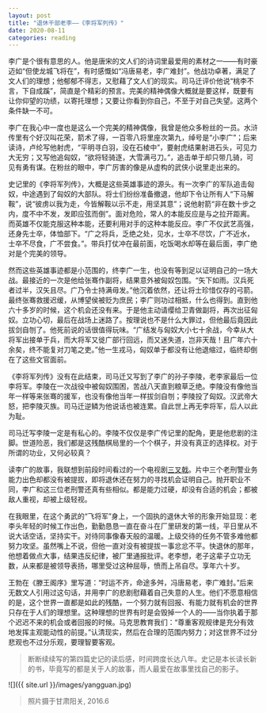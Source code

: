 ```yaml
---
layout: post
title: "退休干部老李——《李将军列传》"
date: 2020-08-11
categories: reading
---
```


李广是个很有意思的人。他是唐宋的文人们的诗词里最爱用的素材之一——有时豪迈如“但使龙城飞将在”，有时感慨如“冯唐易老，李广难封”。他战功卓著，满足了文人们的理想；他郁郁不得志，又慰藉了文人们的现实。司马迁评价他说“桃李不言，下自成蹊”，简直是个精彩的预言。完美的精神偶像大概就是要这样，既要有让你仰望的功绩，以寄托理想；又要让你看到你自己，不至于对自己失望。这两个条件缺一不可。

李广在我心中一度也是这么一个完美的精神偶像，我曾是他众多粉丝的一员。水浒传里有个好汉叫花荣，箭术了得，一百零八将里座次第九，绰号是“小李广”；后来读诗，卢纶写他射虎，“平明寻白羽，没在石棱中”，要射虎结果射进石头，可见力大无穷；又写他追匈奴，“欲将轻骑逐，大雪满弓刀。”，追击单于却只带几骑，可见有勇有谋。在粉丝的眼中，李广厉害的像是从虚构的武侠小说里走出来的。

史记里的《李将军列传》，大概是这些英雄事迹的源头。有一次李广的军队追击匈奴，中途遇到了匈奴的大部队。将士们纷纷准备撤退，他却下令让所有人“下马解鞍”，说“彼虏以我为走，今皆解鞍以示不走，用坚其意”；说他射箭“非在数十步之内，度不中不发，发即应弦而倒”。面对危险，常人的本能反应是与之拉开距离。而英雄不仅能克服这种本能，还要利用对手的这种本能反应。李广不仅武艺高强，还身先士卒，体恤部下。“广之将兵，乏绝之处，见水，士卒不尽饮，广不近水，士卒不尽食，广不尝食。”。带兵打仗冲在最前面，吃饭喝水却等在最后面，李广绝对是个完美的领导。

然而这些英雄事迹都是小范围的，终李广一生，也没有等到足以证明自己的一场大战。最接近的一次是他给张骞作副将，结果意外被匈奴包围。“矢下如雨。汉兵死者过半，汉矢且尽。广乃令士持满毋发。”他沉着依然，还让将士珍惜仅存的弓箭。最终张骞救援迟缓，从博望侯被贬为庶民；李广则功过相抵，什么也得到。直到他六十多岁的时候，这个机会还没有来。于是他主动请缨给卫青做副将，再次出征匈奴。立功心切，最后在战场上迷路了。按理说也不是什么大罪过，但他最后竟因此拔剑自刎了。他死前说的话很值得玩味。“广结发与匈奴大小七十余战，今幸从大将军出接单于兵，而大将军又徙广部行回远，而又迷失道，岂非天哉！且广年六十余矣，终不能复对刀笔之吏。”他一生戎马，匈奴单于都没有让他退缩过，临终却倒在了这些文官面前。

《李将军列传》没有在此结束，司马迁又写到了李广的孙子李陵，老李家最后一位李将军。李陵在一次战役中被匈奴围困，苦战八天直到粮草乏绝。李陵没有像他当年一样等来张骞的援军，也没有像他当年一样拔剑自刎；李陵投了匈奴。汉武帝大怒，把李陵灭族。司马迁逆鳞为他说话也被连累。自此世上再无李将军，后人以此为耻。

司马迁写李陵一定是有私心的。李陵不仅仅是李广传记里的配角，更是他悲剧的注脚。世道险恶，我们都是这残酷棋局里的一个个棋子，并没有真正的选择权。对于所谓的功业，又何必较真？

读李广的故事，我联想到前段时间看过的一个电视剧[三叉戟](https://movie.douban.com/subject/34845712/)。片中三个老刑警业务能力出色却都没有被提拔，即将退休还在努力的寻找机会证明自己。抛开职业不同，李广和这三位老刑警还真有些相似。都是能力过硬，却没有合适的机会；都被敌人重视，却被上级轻视。

在我眼里，在这个勇武的“飞将军”身上，一个固执的退休大爷的形象开始显现：老李头年轻的时候工作出色，勤勤恳恳一直在奋斗在厂里研发的第一线，平日里从不说大话空话，坚持实干。对待同事像春天般的温暖。上级交待的任务不管多难他都努力攻坚。虽然嘴上不说，但他一直对没有被提拔一事忿忿不平。快退休的那年，他想着做点大事，结果违反纪律，被厂里通报批评。老李想，老子这辈子立功无数，从来都是被领导表扬，哪里受过这种屈辱，愤而上吊自尽。享年六十岁。

王勃在《滕王阁序》里写道：“时运不齐，命途多舛，冯唐易老，李广难封。”后来无数文人引用过这句话，并用李广的悲剧慰藉着自己失意的人生。他们不愿意相信的是，这个世界一直都是如此的残酷，一个努力就有回报、有能力就有机会的世界只存在于人们的理想里。这种理想的世界有时是会毁掉一个人的——当你执着于那个迟迟不来的机会或者回报的时候。马克思教育我们：“尊重客观规律是充分有效地发挥主观能动性的前提。”认清现实，然后在合理的范围内努力；对这世界不过分悲观也不过分乐观，要理智要客观。

> 断断续续写的第四篇史记的读后感，时间跨度长达八年。史记是本长读长新的书，毕竟写的都是关于人的故事，而人最爱在故事里找自己的影子。

![]({{ site.url }}/images/yangguan.jpg)
> 照片摄于甘肃阳关, 2016.6